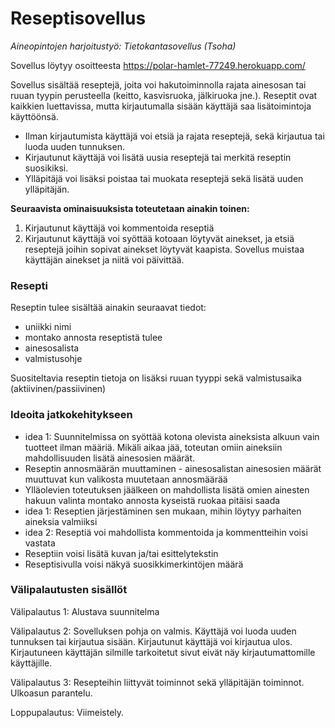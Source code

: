 # Reseptisovellus
*Aineopintojen harjoitustyö: Tietokantasovellus (Tsoha)*

Sovellus löytyy osoitteesta
https://polar-hamlet-77249.herokuapp.com/

Sovellus sisältää reseptejä, joita voi hakutoiminnolla rajata ainesosan tai ruuan tyypin perusteella (keitto, kasvisruoka, jälkiruoka jne.). Reseptit ovat kaikkien luettavissa, mutta kirjautumalla sisään käyttäjä saa lisätoimintoja käyttöönsä.

- Ilman kirjautumista käyttäjä voi etsiä ja rajata reseptejä, sekä kirjautua tai luoda uuden tunnuksen.
- Kirjautunut käyttäjä voi lisätä uusia reseptejä tai merkitä reseptin suosikiksi.
- Ylläpitäjä voi lisäksi poistaa tai muokata reseptejä sekä lisätä uuden ylläpitäjän.

**Seuraavista ominaisuuksista toteutetaan ainakin toinen:**
1. Kirjautunut käyttäjä voi kommentoida reseptiä
2. Kirjautunut käyttäjä voi syöttää kotoaan löytyvät ainekset, ja etsiä reseptejä joihin sopivat ainekset löytyvät kaapista. Sovellus muistaa käyttäjän ainekset ja niitä voi päivittää.


### Resepti
Reseptin tulee sisältää ainakin seuraavat tiedot: 
- uniikki nimi 
- montako annosta reseptistä tulee 
- ainesosalista 
- valmistusohje 

Suositeltavia reseptin tietoja on lisäksi ruuan tyyppi sekä valmistusaika (aktiivinen/passiivinen)

### Ideoita jatkokehitykseen
- idea 1: Suunnitelmissa on syöttää kotona olevista aineksista alkuun vain tuotteet ilman määriä. Mikäli aikaa jää, toteutan omiin aineksiin mahdollisuuden lisätä ainesosien määrät.
- Reseptin annosmäärän muuttaminen - ainesosalistan ainesosien määrät muuttuvat kun valikosta muutetaan annosmäärää
- Ylläolevien toteutuksen jäälkeen on mahdollista lisätä omien ainesten hakuun valinta montako annosta kyseistä ruokaa pitäisi saada
- idea 1: Reseptien järjestäminen sen mukaan, mihin löytyy parhaiten aineksia valmiiksi
- idea 2: Reseptiä voi mahdollista kommentoida ja kommentteihin voisi vastata
- Reseptiin voisi lisätä kuvan ja/tai esittelytekstin
- Reseptisivulla voisi näkyä suosikkimerkintöjen määrä

### Välipalautusten sisällöt
Välipalautus 1: Alustava suunnitelma

Välipalautus 2: Sovelluksen pohja on valmis. Käyttäjä voi luoda uuden tunnuksen tai kirjautua sisään. Kirjautunut käyttäjä voi kirjautua ulos. Kirjautuneen käyttäjän silmille tarkoitetut sivut eivät näy kirjautumattomille käyttäjille.

Välipalautus 3: Resepteihin liittyvät toiminnot sekä ylläpitäjän toiminnot. Ulkoasun parantelu.

Loppupalautus: Viimeistely.
